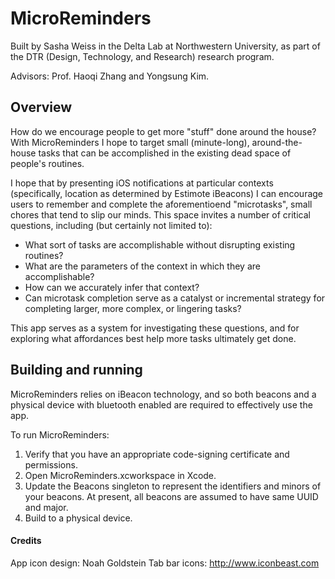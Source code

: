 # MicroReminders

Built by Sasha Weiss in the Delta Lab at Northwestern University, as part of the DTR (Design, Technology, and Research) research program.

Advisors: Prof. Haoqi Zhang and Yongsung Kim.

## Overview

How do we encourage people to get more "stuff" done around the house? With MicroReminders I hope to target small (minute-long), around-the-house tasks that can be accomplished in the existing dead space of people's routines.

I hope that by presenting iOS notifications at particular contexts (specifically, location as determined by Estimote iBeacons) I can encourage users to remember and complete the aforementioend "microtasks", small chores that tend to slip our minds. This space invites a number of critical questions, including (but certainly not limited to):

- What sort of tasks are accomplishable without disrupting existing routines?
- What are the parameters of the context in which they are accomplishable?
- How can we accurately infer that context?
- Can microtask completion serve as a catalyst or incremental strategy for completing larger, more complex, or lingering tasks?

This app serves as a system for investigating these questions, and for exploring what affordances best help more tasks ultimately get done.

## Building and running
MicroReminders relies on iBeacon technology, and so both beacons and a physical device with bluetooth enabled are required to effectively use the app.

To run MicroReminders:
1) Verify that you have an appropriate code-signing certificate and permissions.
2) Open MicroReminders.xcworkspace in Xcode.
3) Update the Beacons singleton to represent the identifiers and minors of your beacons. At present, all beacons are assumed to have same UUID and major.
4) Build to a physical device.

#### Credits
App icon design: Noah Goldstein
Tab bar icons: http://www.iconbeast.com

